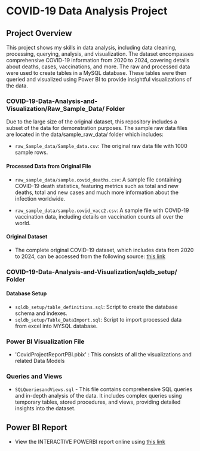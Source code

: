 # COVID-19 Data Analysis Project

## Project Overview
This project shows my skills in data analysis, including data cleaning, processing, querying, analysis, and visualization. The dataset encompasses comprehensive COVID-19 information from 2020 to 2024, covering details about deaths, cases, vaccinations, and more. The raw and processed data were used to create tables in a MySQL database. These tables were then queried and visualized using Power BI to provide insightful visualizations of the data.

### COVID-19-Data-Analysis-and-Visualization/Raw_Sample_Data/ Folder
Due to the large size of the original dataset, this repository includes a subset of the data for demonstration purposes. 
The sample raw data files are located in the data/sample_raw_data/ folder which includes:

- `raw_Sample_data/Sample_data.csv`: The original raw data file with 1000 sample rows.
#### Processed Data from Original File
- `raw_sample_data/sample.covid_deaths.csv`: A sample file containing COVID-19 death statistics,
   featuring metrics such as total and new deaths, total and new cases and much more information about the infection worldwide.
  
- `raw_sample_data/sample.covid_vacc2.csv`: A sample file with COVID-19 vaccination data, including details on vaccination counts all over the world.
#### Original Dataset
- The complete original COVID-19 dataset, which includes data from 2020 to 2024, can be accessed from the following source:
  [this link](https://ourworldindata.org/coronavirus)
  
### COVID-19-Data-Analysis-and-Visualization/sqldb_setup/ Folder 
#### Database Setup
- `sqldb_setup/table_definitions.sql`: Script to create the database schema and indexes.
- `sqldb_setup/Table_DataImport.sql`: Script to import processed data from excel into MYSQL database.

### Power BI Visualization File 
- 'CovidProjectReportPBI.pbix' : This consists of all the visualizations and related Data Models
  
### Queries and Views
- `SQLQueriesandViews.sql` - This file contains comprehensive SQL queries and in-depth analysis of the data. 
  It includes complex queries using temporary tables, stored procedures, and views, providing detailed insights into the dataset.

## Power BI Report
- View the INTERACTIVE POWERBI report online using [this link](https://bit.ly/4bMZE7O)
